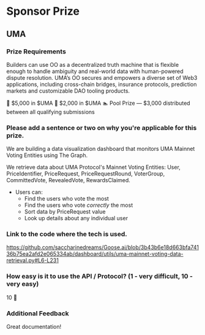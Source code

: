 # Sponsor Prize

## UMA

### Prize Requirements

Builders can use OO as a decentralized truth machine that is flexible enough to handle ambiguity and real-world data with human-powered dispute resolution. UMA’s OO secures and empowers a diverse set of Web3 applications, including cross-chain bridges, insurance protocols, prediction markets and customizable DAO tooling products.

🥇 $5,000 in $UMA
🥈 $2,000 in $UMA
🏊 Pool Prize — $3,000 distributed between all qualifying submissions

### Please add a sentence or two on why you're applicable for this prize.

We are building a data visualization dashboard that monitors UMA Mainnet Voting Entities using The Graph.

We retrieve data about UMA Protocol's Mainnet Voting Entities: User, PriceIdentifier, PriceRequest, PriceRequestRound, VoterGroup, CommittedVote, RevealedVote, RewardsClaimed.

-  Users can:
   -  Find the users who vote the most
   -  Find the users who vote *correctly* the most
   -  Sort data by PriceRequest value
   -  Look up details about any individual user
   
### Link to the code where the tech is used.

https://github.com/saccharinedreams/Goose.ai/blob/3b43b6e18d663bfa74136b75ea2afd2e065334ab/dashboard/utils/uma-mainnet-voting-data-retrieval.py#L6-L231

### How easy is it to use the API / Protocol? (1 - very difficult, 10 - very easy)

10 🌟

### Additional Feedback

Great documentation!

